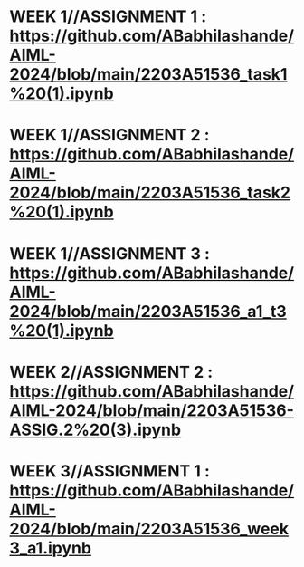 # WEEK 1//ASSIGNMENT 1 : https://github.com/ABabhilashande/AIML-2024/blob/main/2203A51536_task1%20(1).ipynb
# WEEK 1//ASSIGNMENT 2 : https://github.com/ABabhilashande/AIML-2024/blob/main/2203A51536_task2%20(1).ipynb
# WEEK 1//ASSIGNMENT 3 : https://github.com/ABabhilashande/AIML-2024/blob/main/2203A51536_a1_t3%20(1).ipynb
# WEEK 2//ASSIGNMENT 2 : https://github.com/ABabhilashande/AIML-2024/blob/main/2203A51536-ASSIG.2%20(3).ipynb
# WEEK 3//ASSIGNMENT 1 : https://github.com/ABabhilashande/AIML-2024/blob/main/2203A51536_week3_a1.ipynb
